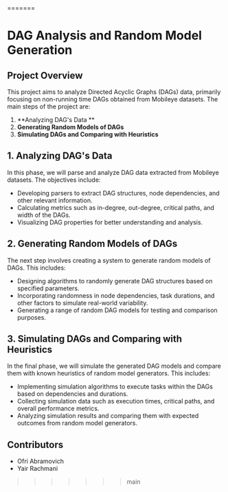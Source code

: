 =======
# DAG Analysis and Random Model Generation

## Project Overview

This project aims to analyze Directed Acyclic Graphs (DAGs) data, primarily focusing on non-running time DAGs obtained from Mobileye datasets. The main steps of the project are:

1. **Analyzing DAG's Data **
2. **Generating Random Models of DAGs**
3. **Simulating DAGs and Comparing with Heuristics**

## 1. Analyzing DAG's Data 

In this phase, we will parse and analyze DAG data extracted from Mobileye datasets. The objectives include:

- Developing parsers to extract DAG structures, node dependencies, and other relevant information.
- Calculating metrics such as in-degree, out-degree, critical paths, and width of the DAGs.
- Visualizing DAG properties for better understanding and analysis.

## 2. Generating Random Models of DAGs

The next step involves creating a system to generate random models of DAGs. This includes:

- Designing algorithms to randomly generate DAG structures based on specified parameters.
- Incorporating randomness in node dependencies, task durations, and other factors to simulate real-world variability.
- Generating a range of random DAG models for testing and comparison purposes.

## 3. Simulating DAGs and Comparing with Heuristics

In the final phase, we will simulate the generated DAG models and compare them with known heuristics of random model generators. This includes:

- Implementing simulation algorithms to execute tasks within the DAGs based on dependencies and durations.
- Collecting simulation data such as execution times, critical paths, and overall performance metrics.
- Analyzing simulation results and comparing them with expected outcomes from random model generators.


## Contributors

- Ofri Abramovich
- Yair Rachmani
>>>>>>> main
